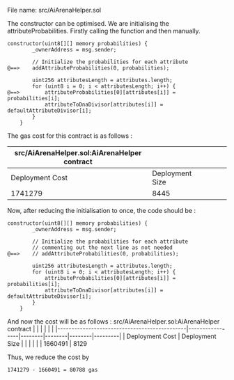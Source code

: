 File name: src/AiArenaHelper.sol

The constructor can be optimised. We are initialising the attributeProbabilities. Firstly calling the function and then manually. 
```solidity
constructor(uint8[][] memory probabilities) {
        _ownerAddress = msg.sender;

        // Initialize the probabilities for each attribute
@==>    addAttributeProbabilities(0, probabilities);

        uint256 attributesLength = attributes.length;
        for (uint8 i = 0; i < attributesLength; i++) {
@==>        attributeProbabilities[0][attributes[i]] = probabilities[i];
            attributeToDnaDivisor[attributes[i]] = defaultAttributeDivisor[i];
        }
    } 
```
The gas cost for this contract is as follows :

src/AiArenaHelper.sol:AiArenaHelper contract |                 |        |        |        |         |
|----------------------------------------------|-----------------|--------|--|--------|---------|
| Deployment Cost                              | Deployment Size |        |        |        |         |
| 1741279                                      | 8445            |   

Now, after reducing the initialisation to once, the code should be : 
```
constructor(uint8[][] memory probabilities) {
        _ownerAddress = msg.sender;

        // Initialize the probabilities for each attribute
        // commenting out the next line as not needed
@==>    // addAttributeProbabilities(0, probabilities);

        uint256 attributesLength = attributes.length;
        for (uint8 i = 0; i < attributesLength; i++) {
            attributeProbabilities[0][attributes[i]] = probabilities[i];
            attributeToDnaDivisor[attributes[i]] = defaultAttributeDivisor[i];
        }
    }      
```
And now the cost will be as follows : 
src/AiArenaHelper.sol:AiArenaHelper contract |                 |        |        |        |         |
|----------------------------------------------|-----------------|--------|--------|--------|---------|
| Deployment Cost                              | Deployment Size |        |        |        |         |
| 1660491                                      | 8129 

Thus, we reduce the cost by 
```
1741279 - 1660491 = 80788 gas
``` 